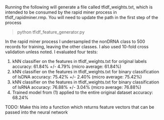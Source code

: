 Running the following will generate a file called tfidf_weights.txt, which is intended to be consumed by the rapid miner process in tfidf_rapidminer.rmp. 
You will need to update the path in the first step of the process
> python tfidf_feature_generator.py

In the rapid miner process I undersampled the nonDRNA class to 500 records for training, leaving the other classes. I also used 10-fold cross validation unless noted. I evaluated four tests:

1) kNN classifier on the features in tfidf_weights.txt for original labels
     accuracy: 61.84% +/- 4.79% (micro average: 61.84%)
2) kNN classifier on the features in tfidf_weights.txt for binary classification of IsDNA
     accuracy: 75.42% +/- 2.40% (micro average: 75.42%)
3) kNN classifier on the features in tfidf_weights.txt for binary classification of IsRNA
     accuracy: 76.88% +/- 3.04% (micro average: 76.88%)
4) Trained model from (1) applied to the entire original dataset
     accuracy: 68.24%

TODO: Make this into a function which returns feature vectors that can be passed into the neural network